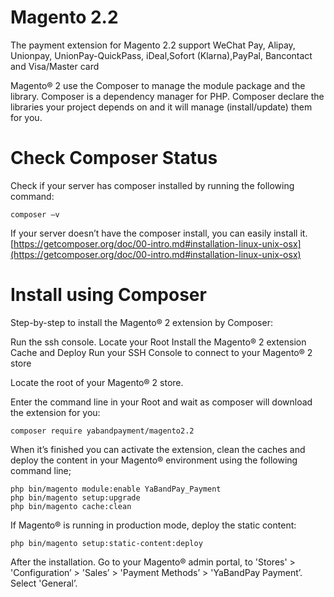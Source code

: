 # Magento 2.2
The payment extension for Magento 2.2 support WeChat Pay, Alipay, Unionpay, UnionPay-QuickPass, iDeal,Sofort (Klarna),PayPal, Bancontact and Visa/Master card

Magento® 2 use the Composer to manage the module package and the library. Composer is a dependency manager for PHP. Composer declare the libraries your project depends on and it will manage (install/update) them for you.

# Check Composer Status
Check if your server has composer installed by running the following command:
```shell
composer –v
```
If your server doesn’t have the composer install, you can easily install it. 
[https://getcomposer.org/doc/00-intro.md#installation-linux-unix-osx](https://getcomposer.org/doc/00-intro.md#installation-linux-unix-osx)

# Install using Composer
Step-by-step to install the Magento® 2 extension by Composer:

Run the ssh console.
Locate your Root
Install the Magento® 2 extension
Cache and Deploy
Run your SSH Console to connect to your Magento® 2 store

Locate the root of your Magento® 2 store.

Enter the command line in your Root and wait as composer will download the extension for you:
```shell
composer require yabandpayment/magento2.2
```
When it’s finished you can activate the extension, clean the caches and deploy the content in your Magento® environment using the following command line;
```shell
php bin/magento module:enable YaBandPay_Payment
php bin/magento setup:upgrade
php bin/magento cache:clean
```
If Magento® is running in production mode, deploy the static content:
```shell
php bin/magento setup:static-content:deploy
```
After the installation. Go to your Magento® admin portal, to 'Stores' > 'Configuration’ > 'Sales’ > 'Payment Methods’ > 'YaBandPay Payment’. Select 'General’.
